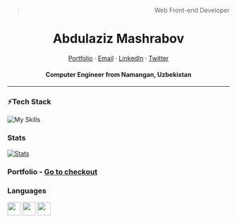 

<div align="center">
  <blockquote align="right">Web Front-end Developer</blockquote>
</div>

<p align="center">
  <h1 align="center">Abdulaziz Mashrabov</h1>
</p>
<p align="center">
    <a href="https://iamalaziz.vercel.app/" target="_blank">Portfolio</a>
    ·
    <a href="mailto:mashrabovabdulaziz2463@gmail.com">Email</a>
    ·
    <a href="https://linkedin.com/in/iamalaziz">LinkedIn</a>
    ·
    <a href="https://instagram.com/iamalaziz">Twitter</a>
</p>
<p align="center">
  <h4 align="center">Computer Engineer from Namangan, Uzbekistan</h4>
</p>

---

### ⚡Tech Stack

![My Skills](https://skillicons.dev/icons?i=firebase,react,js,python,bootstrap,sass,tailwind,ts&theme=light)

### Stats

[![Stats](https://github-readme-streak-stats.herokuapp.com?user=iamalaziz&theme=Javascript&hide_border=true&border_radius=10&background=F7F7F7F9&ring=2192FF&fire=FBDF07&sideNums=2192FF&currStreakNum=FBDF07)](https://git.io/streak-stats)

### Portfolio - [Go to checkout](https://iamalaziz.vercel.app/)

### Languages

<img src="https://user-images.githubusercontent.com/81867375/201831350-6c7c4138-9afd-44fe-be16-2a718c8b2106.png" width="30px"/>   <img src="https://cdn3.iconfinder.com/data/icons/flags-of-countries-3/128/Korea-512.png" width="30px"/>  <img src="https://cdn-icons-png.flaticon.com/512/4628/4628645.png" width="30px"/>

